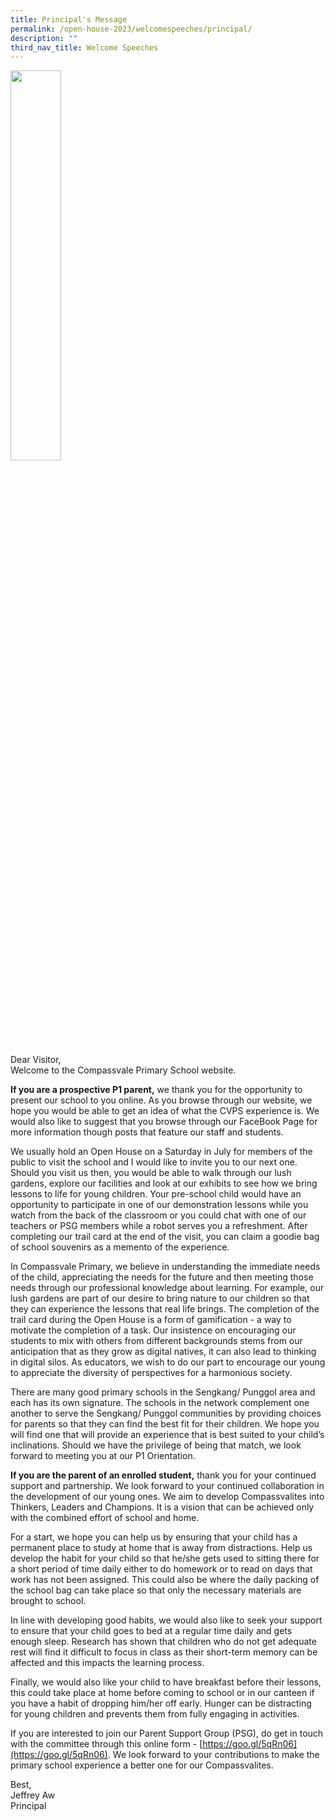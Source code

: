 ```yaml
---
title: Principal's Message
permalink: /open-house-2023/welcomespeeches/principal/
description: ""
third_nav_title: Welcome Speeches
---
```

<img src="/images/p_message_openhouse23.jpg" style="width:40%">
<br>

Dear Visitor,<br>
Welcome to the Compassvale Primary School website.

**If you are a prospective P1 parent,**&nbsp;we thank you for the opportunity to present our school to you online. As you browse through our website, we hope you would be able to get an idea of what the CVPS experience is. We would also like to suggest that you browse through our FaceBook Page for more information though&nbsp;posts that feature&nbsp;our staff and students.

We usually hold an&nbsp;Open&nbsp;House&nbsp;on a Saturday in July for members of the public to visit the school and I would like to invite you to our next one. Should you visit us then, you would be able to walk through our lush gardens, explore our facilities and look at our exhibits to see how we bring lessons to life for young children. Your pre-school child would have an opportunity to&nbsp;participate in one of our demonstration lessons while you watch from the back of the classroom or you could chat with one&nbsp;of our teachers&nbsp;or PSG members while a robot serves you a refreshment. After completing our trail card at the end of the visit, you can claim a goodie bag of school souvenirs as a memento of the experience.&nbsp;  

In Compassvale Primary, we believe in understanding the immediate needs of the child, appreciating the needs for the future and then meeting those needs through our professional knowledge about learning. For example, our lush gardens are part of our desire to bring nature to our children so that they can experience the lessons that real life brings. The completion of the trail card during the Open House is a form of gamification - a way to motivate the completion of a task. Our insistence on encouraging our students to mix with others from different backgrounds stems from our anticipation that as they grow as digital natives, it can also lead to thinking in digital silos. As educators, we wish to do our part to encourage our young to appreciate the diversity of perspectives for a harmonious society.

There are many good primary schools in the Sengkang/ Punggol area and each has its own signature. The schools in the network complement one another to serve the Sengkang/ Punggol communities by providing choices for parents so that they can find the best fit for their children. We hope you will find one that will provide an experience that is best suited to your child’s inclinations. Should we have the privilege of being that match, we look forward to meeting you at our P1 Orientation.

**If you are the parent of an enrolled student,**&nbsp;thank you for your continued support and partnership. We look forward to your continued collaboration in the development of our young ones. We aim to develop Compassvalites into Thinkers, Leaders and Champions. It is a vision that can be achieved only with the combined effort of school and home.&nbsp;

For a start, we hope you can help us by ensuring that your child has a permanent place to study at home that is away from distractions. Help us develop the habit for your child so that he/she gets used to sitting there for a short period of time daily either to do homework or to read on days that work has not been assigned. This could also be where the daily packing of the school bag can take place so that only the necessary materials are brought to school.  

In line with developing good habits, we would also like to seek your support to ensure that your child goes to bed at a regular time daily and gets enough sleep. Research has shown that children who do not get adequate rest will find it difficult to focus in class as their short-term memory can be affected and this impacts the learning process.

Finally, we would also like your child to have breakfast before their lessons, this could take place at home before coming to school or in our canteen if you have a habit of dropping him/her off early. Hunger can be distracting for young children and prevents them from fully engaging in activities.

If you are interested to join our Parent Support Group (PSG), do get in touch with the committee through this online form -&nbsp;[https://goo.gl/5qRn06](https://goo.gl/5qRn06). We look forward to your contributions to make the primary school experience a better one for our Compassvalites.

Best,<br>
Jeffrey Aw<br>
Principal